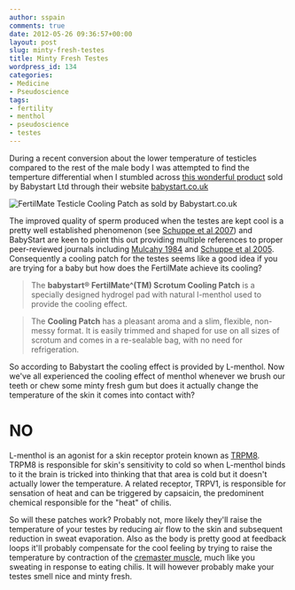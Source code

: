 ```yaml
---
author: sspain
comments: true
date: 2012-05-26 09:36:57+00:00
layout: post
slug: minty-fresh-testes
title: Minty Fresh Testes
wordpress_id: 134
categories:
- Medicine
- Pseudoscience
tags:
- fertility
- menthol
- pseudoscience
- testes
---
```


During a recent conversion about the lower temperature of testicles compared to the rest of the male body I was attempted to find the temperture differential when I stumbled across [this wonderful product](http://www.fertilmate.co.uk/) sold by Babystart Ltd through their website [babystart.co.uk](http://babystart.co.uk)

![FertilMate Testicle Cooling Patch as sold by Babystart.co.uk](http://sebspain.co.uk/wp-content/uploads/2012/05/FertilMate-Labela.jpg)

The improved quality of sperm produced when the testes are kept cool is a pretty well established phenomenon (see [Schuppe et al 2007](http://www.ncbi.nlm.nih.gov/pubmed/18076419)) and BabyStart are keen to point this out providing multiple references to proper peer-reviewed journals including [Mulcahy 1984](http://www.ncbi.nlm.nih.gov/pubmed/6471178) and [Schuppe et al 2005](http://www.ncbi.nlm.nih.gov/pubmed/15811070). Consequently a cooling patch for the testes seems like a good idea if you are trying for a baby but how does the FertilMate achieve its cooling?


> The **babystart® FertilMate^(TM) Scrotum Cooling Patch** is a specially designed hydrogel pad with natural l-menthol used to provide the cooling effect.

>The **Cooling Patch** has a pleasant aroma and a slim, flexible, non-messy format. It is easily trimmed and shaped for use on all sizes of scrotum and comes in a re-sealable bag, with no need for refrigeration.

So according to Babystart the cooling effect is provided by L-menthol. Now we've all experienced the cooling effect of menthol whenever we brush our teeth or chew some minty fresh gum but does it actually change the temperature of the skin it comes into contact with?


# **NO**


L-menthol is an agonist for a skin receptor protein known as [TRPM8](http://en.wikipedia.org/wiki/TRPM8). TRPM8 is responsible for skin's sensitivity to cold so when L-menthol binds to it the brain is tricked into thinking that that area is cold but it doesn't actually lower the temperature. A related receptor, TRPV1, is responsible for sensation of heat and can be triggered by capsaicin, the predominent chemical responsible for the "heat" of chilis.

So will these patches work? Probably not, more likely they'll raise the temperature of your testes by reducing air flow to the skin and subsequent reduction in sweat evaporation. Also as the body is pretty good at feedback loops it'll probably compensate for the cool feeling by trying to raise the temperature by contraction of the [cremaster muscle](http://en.wikipedia.org/wiki/Cremasteric_muscle), much like you sweating in response to eating chilis. It will however probably make your testes smell nice and minty fresh.


